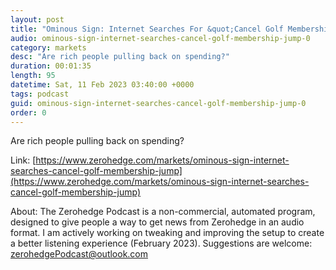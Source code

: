 ```yaml
---
layout: post
title: "Ominous Sign: Internet Searches For &quot;Cancel Golf Membership&quot; Jump"
audio: ominous-sign-internet-searches-cancel-golf-membership-jump-0
category: markets
desc: "Are rich people pulling back on spending?"
duration: 00:01:35
length: 95
datetime: Sat, 11 Feb 2023 03:40:00 +0000
tags: podcast
guid: ominous-sign-internet-searches-cancel-golf-membership-jump-0
order: 0
---
```

Are rich people pulling back on spending?

Link: [https://www.zerohedge.com/markets/ominous-sign-internet-searches-cancel-golf-membership-jump](https://www.zerohedge.com/markets/ominous-sign-internet-searches-cancel-golf-membership-jump)

About: The Zerohedge Podcast is a non-commercial, automated program, designed to give people a way to get news from Zerohedge in an audio format.  I am actively working on tweaking and improving the setup to create a better listening experience (February 2023).  Suggestions are welcome: [zerohedgePodcast@outlook.com](mailto:zerohedgePodcast@outlook.com)
